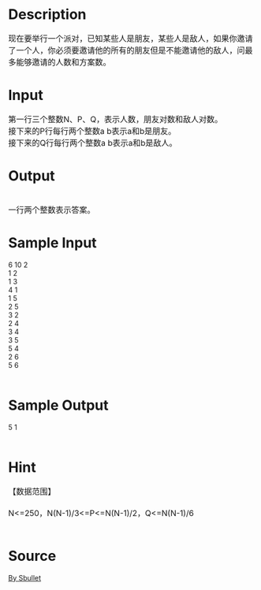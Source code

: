 
# Description

<div class="content"><p><span style="font-size: medium">现在要举行一个派对，已知某些人是朋友，某些人是敌人，如果你邀请了一个人，你必须要邀请他的所有的朋友但是不能邀请他的敌人，问最多能够邀请的人数和方案数。</span></p>
<p></p></div>

# Input

<div class="content"><p><span style="font-size: medium">第一行三个整数N、P、Q，表示人数，朋友对数和敌人对数。<br/>
接下来的P行每行两个整数a b表示a和b是朋友。<br/>
接下来的Q行每行两个整数a b表示a和b是敌人。</span></p>
<p></p></div>

# Output

<div class="content"><p><span style="font-size: medium"><br/>
一行两个整数表示答案。</span></p>
<p></p></div>

# Sample Input

<div class="content"><span class="sampledata">6 10 2<br/>
1 2<br/>
1 3<br/>
4 1<br/>
1 5<br/>
2 5<br/>
3 2<br/>
2 4<br/>
3 4<br/>
3 5<br/>
5 4<br/>
2 6<br/>
5 6<br/>
<br/>
</span></div>

# Sample Output

<div class="content"><span class="sampledata">5 1<br/>
<br/>
</span></div>

# Hint

<div class="content"><p></p><p><span style="font-size: medium">【数据范围】<br/><br/>
N&lt;=250，N(N-1)/3&lt;=P&lt;=N(N-1)/2，Q&lt;=N(N-1)/6<br/><br/>
</span></p><p></p></div>

# Source

<div class="content"><p><a href="problemset.php?search=By Sbullet">By Sbullet</a></p></div>

